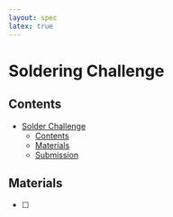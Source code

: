 ```yaml
---
layout: spec
latex: true
---
```


# Soldering Challenge

## Contents

- [Solder Challenge](#solder-challenge)
  - [Contents](#contents)
  - [Materials](#materials)
  - [Submission](#submission)

## Materials

- [ ] 